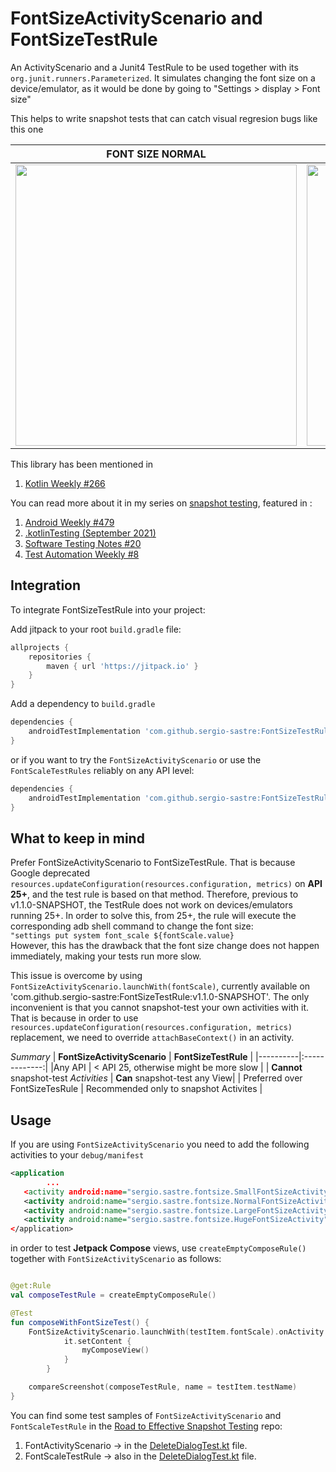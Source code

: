 # FontSizeActivityScenario and FontSizeTestRule
An ActivityScenario and a Junit4 TestRule to be used together with its `org.junit.runners.Parameterized`. It simulates changing the font size on a device/emulator, as it would be done by going to "Settings > display > Font size"

This helps to write snapshot tests that can catch visual regresion bugs like this one

| **FONT SIZE NORMAL**   |      **FONT SIZE HUGE**      |
|----------|:-------------:|
| <img src="https://user-images.githubusercontent.com/6097181/129961748-5daa42a2-8801-4b26-832a-d4191e205bc9.png" width="450"> |  <img src="https://user-images.githubusercontent.com/6097181/129962082-f2ff110f-6500-4a02-8765-7f70a7b8ee61.png" width="450"> |

This library has been mentioned in
1. [Kotlin Weekly #266](https://newsletterest.com/message/69919/Kotlin-Weekly-266)

You can read more about it in my series on [snapshot testing](https://sergiosastre.hashnode.dev/an-introduction-to-snapshot-testing-on-android-in-2021), featured in :
1. [Android Weekly #479](https://androidweekly.net/issues/issue-479)
2. [.kotlinTesting (September 2021)](https://kotlintesting.com/jvm-testing-newsletter-september-2021/)
3. [Software Testing Notes #20](https://softwaretestingnotes.substack.com/p/issue-20-software-testing-notes)
4. [Test Automation Weekly #8](https://www.testautomationweekly.com/post/issue-8)

## Integration
To integrate FontSizeTestRule into your project:

Add jitpack to your root `build.gradle` file:
```groovy
allprojects {
    repositories {
        maven { url 'https://jitpack.io' }
    }
}
```
Add a dependency to `build.gradle`
```groovy
dependencies {
    androidTestImplementation 'com.github.sergio-sastre:FontSizeTestRule:v1.0.1'
}
```

or if you want to try the `FontSizeActivityScenario` or use the `FontScaleTestRules` reliably on any API level:
```groovy
dependencies {
    androidTestImplementation 'com.github.sergio-sastre:FontSizeTestRule:v1.1.0-SNAPSHOT'
}
```

## What to keep in mind
Prefer FontSizeActivityScenario to FontSizeTestRule. That is because Google deprecated
`resources.updateConfiguration(resources.configuration, metrics)` on **API 25+**, and the test rule is based on that method.
Therefore, previous to v1.1.0-SNAPSHOT, the TestRule does not work on devices/emulators running 25+.
In order to solve this, from 25+, the rule will execute the corresponding adb shell command to change the font size:
<br/>
`"settings put system font_scale ${fontScale.value}`
</br>
However, this has the drawback that the font size change does not happen immediately, making your tests run more slow.


This issue is overcome by using `FontSizeActivityScenario.launchWith(fontScale)`, currently available on
'com.github.sergio-sastre:FontSizeTestRule:v1.1.0-SNAPSHOT'. The only inconvenient is that you cannot snapshot-test your
own activities with it. That is because in order to use `resources.updateConfiguration(resources.configuration, metrics)` replacement,
we need to override `attachBaseContext()` in an activity.

*Summary*
| **FontSizeActivityScenario**    |      **FontSizeTestRule**     |
|----------|:-------------:|
|Any API | < API 25, otherwise might be more slow |
| **Cannot** snapshot-test *Activities* | **Can** snapshot-test any View|
| Preferred over FontSizeTesRule | Recommended only to snapshot Activites |

## Usage
If you are using `FontSizeActivityScenario` you need to add the following activities to your `debug/manifest`
```xml
<application
        ...
   <activity android:name="sergio.sastre.fontsize.SmallFontSizeActivity"></activity>
   <activity android:name="sergio.sastre.fontsize.NormalFontSizeActivity"></activity>
   <activity android:name="sergio.sastre.fontsize.LargeFontSizeActivity"></activity>
   <activity android:name="sergio.sastre.fontsize.HugeFontSizeActivity"></activity>
</application>
```

in order to test **Jetpack Compose** views, use `createEmptyComposeRule()` together with `FontSizeActivityScenario` as follows:
```kotlin

@get:Rule
val composeTestRule = createEmptyComposeRule()

@Test
fun composeWithFontSizeTest() {
    FontSizeActivityScenario.launchWith(testItem.fontScale).onActivity {
            it.setContent {
                myComposeView()
            }
        }

    compareScreenshot(composeTestRule, name = testItem.testName)
}
```

You can find some test samples of `FontSizeActivityScenario` and `FontScaleTestRule` in the [Road to Effective Snapshot Testing](https://github.com/sergio-sastre/RoadToEffectiveSnapshotTesting) repo:
1. FontActivityScenario -> in the [DeleteDialogTest.kt](https://github.com/sergio-sastre/RoadToEffectiveSnapshotTesting/blob/master/app/src/androidTest/java/com/example/road/to/effective/snapshot/testing/parameterized/DeleteDialogTest.kt) file.
2. FontScaleTestRule -> also in the [DeleteDialogTest.kt](https://github.com/sergio-sastre/RoadToEffectiveSnapshotTesting/blob/master/app/src/androidTest/java/com/example/road/to/effective/snapshot/testing/parameterized/DeleteDialogTest.kt) file.


